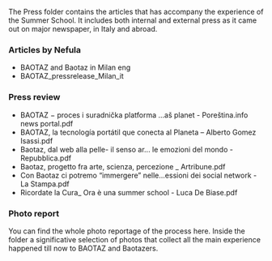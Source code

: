 The Press folder contains the articles that has accompany the experience of the Summer School. It includes both internal and external press as it came out on major newspaper, in Italy and abroad.

### Articles by Nefula

* BAOTAZ and Baotaz in Milan eng
* BAOTAZ_pressrelease_Milan_it


### Press review
* BAOTAZ − proces i suradnička platforma ...aš planet - Poreština.info news portal.pdf
* BAOTAZ, la tecnología portátil que conecta al Planeta – Alberto Gomez Isassi.pdf
* Baotaz, dal web alla pelle- il senso ar... le emozioni del mondo - Repubblica.pdf
* Baotaz, progetto fra arte, scienza, percezione _ Artribune.pdf
* Con Baotaz ci potremo “immergere” nelle...essioni dei social network - La Stampa.pdf
* Ricordate la Cura_ Ora è una summer school - Luca De Biase.pdf


### Photo report
You can find the whole photo reportage of the process here.
Inside the folder a significative selection of photos that collect all the main experience happened till now to BAOTAZ and Baotazers.
